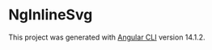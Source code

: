 # NgInlineSvg

This project was generated with [Angular CLI](https://github.com/angular/angular-cli) version 14.1.2.


